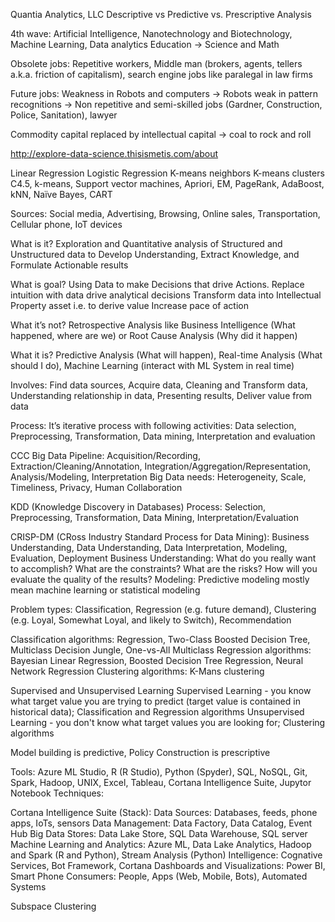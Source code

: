 Quantia Analytics, LLC
Descriptive vs Predictive vs. Prescriptive Analysis

4th wave: Artificial Intelligence, Nanotechnology and Biotechnology, Machine Learning, Data analytics
Education -> Science and Math

Obsolete jobs: Repetitive workers, Middle man (brokers, agents, tellers a.k.a. friction of capitalism), search engine jobs like paralegal in law firms

Future jobs: Weakness in Robots and computers -> Robots weak in pattern recognitions -> Non repetitive and semi-skilled jobs (Gardner, Construction, Police, Sanitation), lawyer

Commodity capital replaced by intellectual capital -> coal to rock and roll

http://explore-data-science.thisismetis.com/about

Linear Regression
Logistic Regression
K-means neighbors 
K-means clusters
C4.5, k-means, Support vector machines, Apriori, EM, PageRank, AdaBoost, kNN, Naïve Bayes, CART

Sources: Social media, Advertising, Browsing, Online sales, Transportation, Cellular phone, IoT devices

What is it?
	Exploration and Quantitative analysis of
	Structured and Unstructured data to
	Develop Understanding, Extract Knowledge, and Formulate Actionable results

What is goal?
	Using Data to make Decisions that drive Actions.
	Replace intuition with data drive analytical decisions
	Transform data into Intellectual Property asset i.e. to derive value
	Increase pace of action

What it’s not? Retrospective Analysis like Business Intelligence (What happened, where are we) or Root Cause Analysis (Why did it happen)

What it is? Predictive Analysis (What will happen), Real-time Analysis (What should I do), Machine Learning (interact with ML System in real time)

Involves: Find data sources, Acquire data, Cleaning and Transform data, Understanding relationship in data, Presenting results, Deliver value from data

Process: It’s iterative process with following activities: Data selection, Preprocessing, Transformation, Data mining, Interpretation and evaluation

CCC Big Data Pipeline:
	Acquisition/Recording, Extraction/Cleaning/Annotation, Integration/Aggregation/Representation, Analysis/Modeling, Interpretation
	Big Data needs: Heterogeneity, Scale, Timeliness, Privacy, Human Collaboration
	
KDD (Knowledge Discovery in Databases) Process:
	Selection, Preprocessing, Transformation, Data Mining, Interpretation/Evaluation

CRISP-DM (CRoss Industry Standard Process for Data Mining):
	Business Understanding, Data Understanding, Data Interpretation, Modeling, Evaluation, Deployment
	Business Understanding: What do you really want to accomplish? What are the constraints? What are the risks? How will you evaluate the quality of the results?
	Modeling: Predictive modeling mostly mean machine learning or statistical modeling
	
Problem types: Classification, Regression (e.g. future demand), Clustering (e.g. Loyal, Somewhat Loyal, and likely to Switch), Recommendation

Classification algorithms: Regression, Two-Class Boosted Decision Tree, Multiclass Decision Jungle, One-vs-All Multiclass
Regression algorithms: Bayesian Linear Regression, Boosted Decision Tree Regression, Neural Network Regression
Clustering algorithms: K-Mans clustering

Supervised and Unsupervised Learning
Supervised Learning - you know what target value you are trying to predict (target value is contained in historical data); Classification and Regression algorithms
Unsupervised Learning - you don't know what target values you are looking for; Clustering algorithms

Model building is predictive, Policy Construction is prescriptive

Tools: Azure ML Studio, R (R Studio), Python (Spyder), SQL, NoSQL, Git, Spark, Hadoop, UNIX, Excel, Tableau, Cortana Intelligence Suite, Jupytor Notebook
Techniques:

Cortana Intelligence Suite (Stack):
Data Sources: Databases, feeds, phone apps, IoTs, sensors
Data Management: Data Factory, Data Catalog, Event Hub
Big Data Stores: Data Lake Store, SQL Data  Warehouse, SQL server
Machine Learning and Analytics: Azure ML, Data Lake Analytics, Hadoop and Spark (R and Python), Stream Analysis (Python) 
Intelligence: Cognative Services, Bot Framework, Cortana
Dashboards and Visualizations: Power BI, Smart Phone
Consumers: People, Apps (Web, Mobile, Bots), Automated Systems


Subspace Clustering
